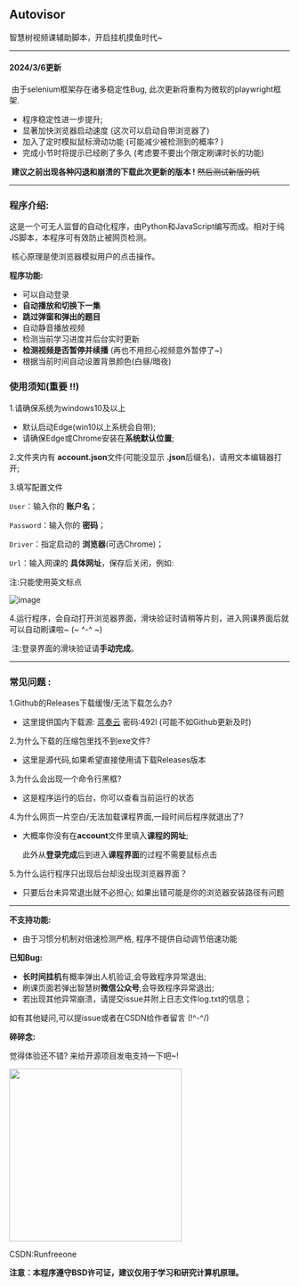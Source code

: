 ## Autovisor

智慧树视频课辅助脚本，开启挂机摸鱼时代~

------

#### 2024/3/6更新

​	由于selenium框架存在诸多稳定性Bug, 此次更新将重构为微软的playwright框架.

- 程序稳定性进一步提升;
- 显著加快浏览器启动速度 (这次可以启动自带浏览器了)
- 加入了定时模拟鼠标滑动功能 (可能减少被检测到的概率? )
- 完成小节时将提示已经刷了多久 (考虑要不要出个限定刷课时长的功能)

​	**建议之前出现各种闪退和崩溃的下载此次更新的版本 !** ~~然后测试新版的坑~~

------



### **程序介绍:**

​	这是一个可无人监督的自动化程序，由Python和JavaScript编写而成。相对于纯JS脚本，本程序可有效防止被网页检测。

​	核心原理是使浏览器模拟用户的点击操作。

**程序功能:**

- 可以自动登录
- **自动播放和切换下一集**
- **跳过弹窗和弹出的题目**
- 自动静音播放视频
- 检测当前学习进度并后台实时更新
- **检测视频是否暂停并续播** (再也不用担心视频意外暂停了~)
- 根据当前时间自动设置背景颜色(白昼/暗夜)

### 使用须知(重要 !!)
1.请确保系统为windows10及以上

- 默认启动Edge(win10以上系统会自带);
- 请确保Edge或Chrome安装在**系统默认位置**;

​2.文件夹内有 **account.json**文件(可能没显示 **.json**后缀名)，请用文本编辑器打开;

3.填写配置文件

`User`：输入你的 **账户名**；

`Password`：输入你的 **密码**；

`Driver`：指定启动的 **浏览器**(可选Chrome)；

`Url`：输入网课的 **具体网址**，保存后关闭，例如:

注:只能使用英文标点

![image](https://github.com/CXRunfree/Autovisor/assets/79365257/4e367835-3aaf-4d7b-8231-721695d17f83)



4.运行程序，会自动打开浏览器界面，滑块验证时请稍等片刻，进入网课界面后就可以自动刷课啦~ (~ ^-^ ~)

​	   注:登录界面的滑块验证请**手动完成**。

-----

### 常见问题 :
1.Github的Releases下载缓慢/无法下载怎么办?
- 这里提供国内下载源:
   [蓝奏云](https://wwk.lanzouj.com/b05evsxif) 密码:492l (可能不如Github更新及时)

2.为什么下载的压缩包里找不到exe文件?
- 这里是源代码,如果希望直接使用请下载Releases版本

3.为什么会出现一个命令行黑框?  
- 这是程序运行的后台，你可以查看当前运行的状态


4.为什么网页一片空白/无法加载课程界面,一段时间后程序就退出了?
- 大概率你没有在**account**文件里填入**课程的网址**;

  此外从**登录完成**后到进入**课程界面**的过程不需要鼠标点击
  

5.为什么运行程序只出现后台却没出现浏览器界面？
   - 只要后台未异常退出就不必担心; 如果出错可能是你的浏览器安装路径有问题


-----
**不支持功能:**

- 由于习惯分机制对倍速检测严格, 程序不提供自动调节倍速功能

**已知Bug:**

- **长时间挂机**有概率弹出人机验证,会导致程序异常退出;
- 刷课页面若弹出智慧树**微信公众号**,会导致程序异常退出;
- 若出现其他异常崩溃，请提交issue并附上日志文件log.txt的信息；

如有其他疑问,可以提issue或者在CSDN给作者留言 (!^-^/)

**碎碎念:**

   觉得体验还不错? 来给开源项目发电支持一下吧~!

   <img src="https://github.com/CXRunfree/Autovisor/assets/79365257/3f72abfe-ce8f-4181-91fb-f321418ff60e" width="310px">




CSDN:Runfreeone

**注意：本程序遵守BSD许可证，建议仅用于学习和研究计算机原理。**
